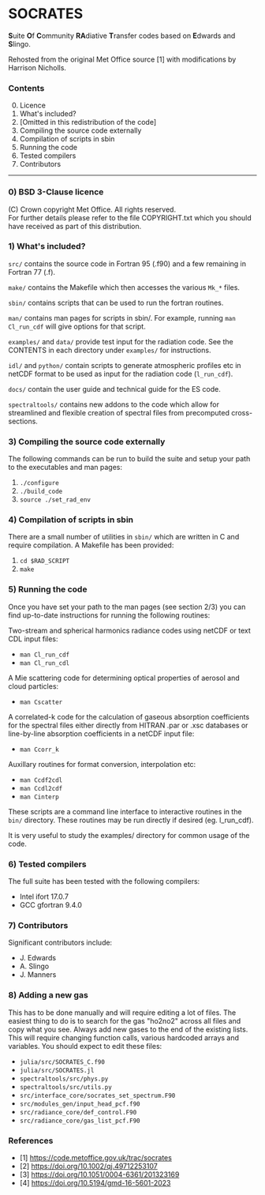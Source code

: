 
# SOCRATES
**S**uite **O**f **C**ommunity **RA**diative **T**ransfer codes based on **E**dwards and **S**lingo.     

Rehosted from the original Met Office source [1] with modifications by Harrison Nicholls.

### Contents
0. Licence
1. What's included?
2. [Omitted in this redistribution of the code]
3. Compiling the source code externally
4. Compilation of scripts in sbin
5. Running the code
6. Tested compilers
7. Contributors


--------------------------------

### 0) BSD 3-Clause licence

(C) Crown copyright Met Office. All rights reserved.    
For further details please refer to the file COPYRIGHT.txt which you should have received as part of this distribution.


### 1) What's included?

`src/` contains the source code in Fortran 95 (.f90) and a few remaining in Fortran 77 (.f).

`make/` contains the Makefile which then accesses the various `Mk_*` files.

`sbin/` contains scripts that can be used to run the fortran routines.

`man/` contains man pages for scripts in sbin/. For example, running `man Cl_run_cdf` will give options for that script. 

`examples/` and `data/` provide test input for the radiation code. See the CONTENTS in each directory under `examples/` for instructions.

`idl/` and `python/` contain scripts to generate atmospheric profiles etc in netCDF format to be used as input for the radiation code (`l_run_cdf`).

`docs/` contain the user guide and technical guide for the ES code.

`spectraltools/` contains new addons to the code which allow for streamlined and flexible creation of spectral files from precomputed cross-sections.

### 3) Compiling the source code externally

The following commands can be run to build the suite and setup your path to the executables and man pages:

1. `./configure`   
2. `./build_code`             
3. `source ./set_rad_env`      


### 4) Compilation of scripts in sbin

There are a small number of utilities in `sbin/` which are written in C and require compilation. A Makefile has been provided:

1. `cd $RAD_SCRIPT`
2. `make`


### 5) Running the code

Once you have set your path to the man pages (see section 2/3) you can find up-to-date instructions for running the following routines:

Two-stream and spherical harmonics radiance codes using netCDF or text CDL input files:

* `man Cl_run_cdf`
* `man Cl_run_cdl`

A Mie scattering code for determining optical properties of aerosol and cloud particles:

* `man Cscatter`

A correlated-k code for the calculation of gaseous absorption coefficients for the spectral files either directly from HITRAN .par or .xsc databases or line-by-line absorption coefficients in a netCDF input file:

* `man Ccorr_k`

Auxillary routines for format conversion, interpolation etc:

* `man Ccdf2cdl`
* `man Ccdl2cdf`
* `man Cinterp`

These scripts are a command line interface to interactive routines in the `bin/` directory. These routines may be run directly if desired (eg. l_run_cdf).

It is very useful to study the examples/ directory for common usage of the code.


### 6) Tested compilers

The full suite has been tested with the following compilers:
* Intel ifort 17.0.7    
* GCC gfortran 9.4.0

### 7) Contributors

Significant contributors include:
* J. Edwards
* A. Slingo
* J. Manners

### 8) Adding a new gas

This has to be done manually and will require editing a lot of files. The easiest thing to 
do is to search for the gas "ho2no2" across all files and copy what you see. Always add
new gases to the end of the existing lists. This will require changing function calls, 
various hardcoded arrays and variables. You should expect to edit these files:
* `julia/src/SOCRATES_C.f90`
* `julia/src/SOCRATES.jl`
* `spectraltools/src/phys.py`
* `spectraltools/src/utils.py`
* `src/interface_core/socrates_set_spectrum.F90`
* `src/modules_gen/input_head_pcf.f90`
* `src/radiance_core/def_control.F90`
* `src/radiance_core/gas_list_pcf.F90`


### References
* [1]  https://code.metoffice.gov.uk/trac/socrates
* [2]  https://doi.org/10.1002/qj.49712253107
* [3]  https://doi.org/10.1051/0004-6361/201323169
* [4]  https://doi.org/10.5194/gmd-16-5601-2023
